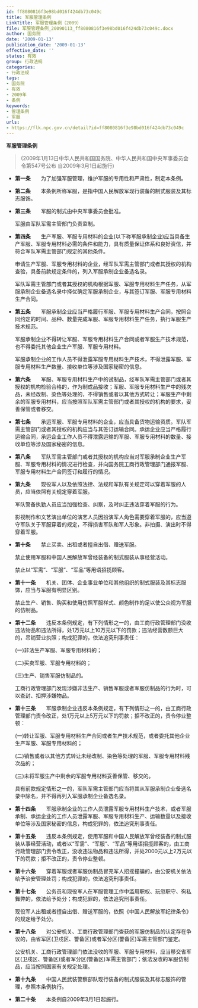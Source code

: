 ```yaml
---
id: ff8080816f3e98bd016f424db73c049c
title: 军服管理条例
LinkTitle: 军服管理条例（2009）
file: 军服管理条例_20090113_ff8080816f3e98bd016f424db73c049c.docx
author: 国务院
date: '2009-01-13'
publication_date: '2009-01-13'
effective_date: ''
status: 有效
group: 行政法规
categories:
- 行政法规
tags:
- 国务院
- 有效
- 2009年
- 条例
keywords:
- 管理条例
- 军服
urls:
- https://flk.npc.gov.cn/detail?id=ff8080816f3e98bd016f424db73c049c
---
```


**军服管理条例**

> (2009年1月13日中华人民共和国国务院、中华人民共和国中央军事委员会令第547号公布 自2009年3月1日起施行)

- **第一条**　　为了加强军服管理，维护军服的专用性和严肃性，制定本条例。

- **第二条**　　本条例所称军服，是指中国人民解放军现行装备的制式服装及其标志服饰。

- **第三条**　　军服的制式由中央军事委员会批准。

  军服由军队军需主管部门负责监制。

- **第四条**　　生产军服、军服专用材料的企业(以下称军服承制企业)应当具备生产军服、军服专用材料必需的条件和能力，具有质量保证体系和良好资信，并符合军队军需主管部门规定的其他条件。

  申请生产军服、军服专用材料的企业，经军队军需主管部门或者其授权的机构查验，具备前款规定条件的，列入军服承制企业备选名录。

  军队军需主管部门或者其授权的机构根据军服、军服专用材料生产任务，从军服承制企业备选名录中择优确定军服承制企业，与其签订军服、军服专用材料生产合同。

- **第五条**　　军服承制企业应当严格履行军服、军服专用材料生产合同，按照合同约定的时间、品种、数量完成军服、军服专用材料生产任务，执行军服生产技术规范。

  军服承制企业不得转让军服、军服专用材料生产合同或者军服生产技术规范，也不得委托其他企业生产军服、军服专用材料。

  军服承制企业的工作人员不得泄露军服专用材料生产技术，不得泄露军服、军服专用材料生产数量、接收单位等涉及国家秘密的信息。

- **第六条**　　军服、军服专用材料生产中的试制品，经军队军需主管部门或者其授权的机构检验合格的，作为制成品接收；军服、军服专用材料生产中的残次品，未经改制、染色等处理的，不得销售或者以其他方式转让；军服生产中剩余的军服专用材料，应当按照军队军需主管部门或者其授权的机构的要求，妥善保管或者移交。

- **第七条**　　承运军服、军服专用材料的企业，应当具备货物运输资质。军队军需主管部门或者其授权的机构应当与其签订运输合同。承运企业应当严格履行运输合同，承运企业工作人员不得泄露运输的军服、军服专用材料的数量、接收单位等涉及国家秘密的信息。

- **第八条**　　军队军需主管部门或者其授权的机构应当对军服承制企业生产军服、军服专用材料的情况进行检查，并向国务院工商行政管理部门通报军服、军服专用材料生产合同签订和履行的情况。

- **第九条**　　现役军人以及依照法律、法规和军队有关规定可以穿着军服的人员，应当依照有关规定穿着军服。

  军队警备执勤人员应当加强检查、纠察，及时纠正违法穿着军服的行为。

  影视制作和文艺演出单位的演艺人员因扮演军人角色需要穿着军服的，应当遵守军队关于军服穿着的规定，不得损害军队和军人形象。非拍摄、演出时不得穿着军服。

- **第十条**　　禁止买卖、出租或者擅自出借、赠送军服。

  禁止使用军服和中国人民解放军曾经装备的制式服装从事经营活动。

  禁止以“军需”、“军服”、“军品”等用语招揽顾客。

- **第十一条**　　机关、团体、企业事业单位和其他组织的制式服装及其标志服饰，应当与军服有明显区别。

  禁止生产、销售、购买和使用仿照军服样式、颜色制作的足以使公众视为军服的仿制品。

- **第十二条**　　违反本条例规定，有下列情形之一的，由工商行政管理部门没收违法物品和违法所得，处1万元以上10万元以下的罚款；违法经营数额巨大的，吊销营业执照；构成犯罪的，依法追究刑事责任：

  (一)非法生产军服、军服专用材料的；

  (二)买卖军服、军服专用材料的；

  (三)生产、销售军服仿制品的。

  工商行政管理部门发现涉嫌非法生产、销售军服或者军服仿制品的行为时，可以查封、扣押涉嫌物品。

- **第十三条**　　军服承制企业违反本条例规定，有下列情形之一的，由工商行政管理部门责令改正，处1万元以上5万元以下的罚款；拒不改正的，责令停业整顿：

  (一)转让军服、军服专用材料生产合同或者生产技术规范，或者委托其他企业生产军服、军服专用材料的；

  (二)销售或者以其他方式转让未经改制、染色等处理的军服、军服专用材料残次品的；

  (三)未将军服生产中剩余的军服专用材料妥善保管、移交的。

  具有前款规定情形之一的，军队军需主管部门应当将其从军服承制企业备选名录中除名，并不得再列入军服承制企业备选名录。

- **第十四条**　　军服承制企业的工作人员泄露军服专用材料生产技术，或者军服承制、承运企业的工作人员泄露军服、军服专用材料生产、运输数量以及接收单位等涉及国家秘密的信息，构成犯罪的，依法追究刑事责任。

- **第十五条**　　违反本条例规定，使用军服和中国人民解放军曾经装备的制式服装从事经营活动，或者以“军需”、“军服”、“军品”等用语招揽顾客的，由工商行政管理部门责令改正，没收违法物品和违法所得，并处2000元以上2万元以下的罚款；拒不改正的，责令停业整顿。

- **第十六条**　　穿着军服或者军服仿制品冒充军人招摇撞骗的，由公安机关依法给予治安管理处罚；构成犯罪的，依法追究刑事责任。

- **第十七条**　　公务员和现役军人在军服管理工作中滥用职权、玩忽职守、徇私舞弊的，依法给予处分；构成犯罪的，依法追究刑事责任。

  现役军人出租或者擅自出借、赠送军服的，依照《中国人民解放军纪律条令》的规定给予处分。

- **第十八条**　　对公安机关、工商行政管理部门查获的军服仿制品的认定存在争议的，由省军区(卫戍区、警备区)或者军分区(警备区)军需主管部门鉴定。

  公安机关、工商行政管理部门依法没收的军服、军服专用材料，应当移交省军区(卫戍区、警备区)或者军分区(警备区)军需主管部门；依法没收的军服仿制品，应当按照国家有关规定处理。

- **第十九条**　　中国人民武装警察部队现行装备的制式服装及其标志服饰的管理，参照本条例执行。

- **第二十条**　　本条例自2009年3月1日起施行。
